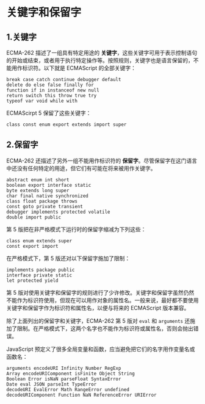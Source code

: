 # 关键字和保留字

## 1.关键字

ECMA-262 描述了一组具有特定用途的 **关键字**，这些关键字可用于表示控制语句的开始或结束，或者用于执行特定操作等。按照规则，关键字也是语言保留的，不能用作标识符。以下就是 ECMAScript 的全部关键字：

```
break case catch continue debugger default
delete do else false finally for
function if in instanceof new null
return switch this throw true try
typeof var void while with
```

ECMAScirpt 5 保留了这些关键字：

```
class const enum export extends import super
```

## 2.保留字

ECMA-262 还描述了另外一组不能用作标识符的 **保留字**。尽管保留字在这门语言中还没有任何特定的用途，但它们有可能在将来被用作关键字。

```
abstract enum int short
boolean export interface static
byte extends long super
char final native synchronized
class float package throws
const goto private transient
debugger implements protected volatile
double import public
```

第 5 版把在非严格模式下运行时的保留字缩减为下列这些：

```
class enum extends super
const export import
```

在严格模式下，第 5 版还对以下保留字施加了限制：

```
implements package public
interface private static
let protected yield
```

第 5 版对使用关键字和保留字的规则进行了少许修改。关键字和保留字虽然仍然不能作为标识符使用，但现在可以用作对象的属性名。一般来说，最好都不要使用关键字和保留字作为标识符和属性名，以便与将来的 ECMAScript 版本兼容。

除了上面列出的保留字和关键字，ECMA-262 第 5 版对 `eval` 和 `arguments` 还施加了限制。在严格模式下，这两个名字也不能作为标识符或属性名，否则会抛出错误。

JavaScript 预定义了很多全局变量和函数，应当避免把它们的名字用作变量名或函数名：

```
arguments encodeURI Infinity Number RegExp
Array encodeURIComponent isFinite Object String
Boolean Error isNaN parseFloat SyntaxError
Date eval JSON parseInt TypeError
decodeURI EvalError Math RangeError undefined
decodeURIComponent Function NaN ReferenceError URIError
```
